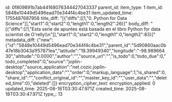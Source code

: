 id: 0f809891b7ab44168076344427043337
parent_id: 
item_type: 1
item_id: 5848e10449d5496ead70e344f4c4be31
item_updated_time: 1755487687958
title_diff: "[{\"diffs\":[[1,\"0. Python for Data Science\"]],\"start1\":0,\"start2\":0,\"length1\":0,\"length2\":26}]"
body_diff: "[{\"diffs\":[[1,\"Esta serie de apuntes está basada en el libro Python for data scientist de O'relly\\\n\"]],\"start1\":0,\"start2\":0,\"length1\":0,\"length2\":83}]"
metadata_diff: {"new":{"id":"5848e10449d5496ead70e344f4c4be31","parent_id":"5d90860aac0b47e18b3043a1f57871ea","latitude":"19.39949340","longitude":"-98.98966430","altitude":"0.0000","author":"","source_url":"","is_todo":0,"todo_due":0,"todo_completed":0,"source":"joplin-desktop","source_application":"net.cozic.joplin-desktop","application_data":"","order":0,"markup_language":1,"is_shared":0,"share_id":"","conflict_original_id":"","master_key_id":"","user_data":"","deleted_time":0},"deleted":[]}
encryption_cipher_text: 
encryption_applied: 0
updated_time: 2025-08-18T03:30:47.971Z
created_time: 2025-08-18T03:30:47.971Z
type_: 13